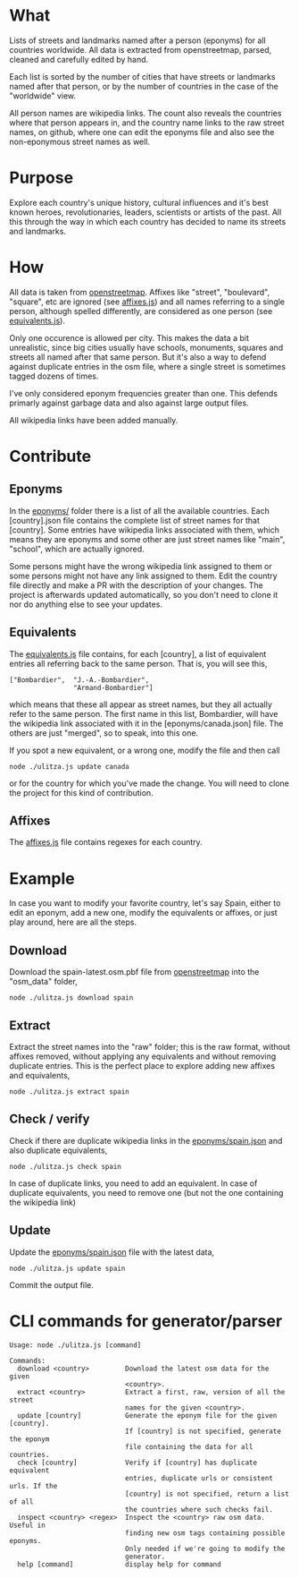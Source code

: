 # What

Lists of streets and landmarks named after a person (eponyms) for all countries
worldwide. All data is extracted from openstreetmap, parsed, cleaned and
carefully edited by hand.

Each list is sorted by the number of cities that have streets or landmarks named
after that person, or by the number of countries in the case of the "worldwide"
view.

All person names are wikipedia links. The count also reveals the countries where
that person appears in, and the country name links to the raw street names, on
github, where one can edit the eponyms file and also see the non-eponymous
street names as well.

# Purpose

Explore each country's unique history, cultural influences and it's best known
heroes, revolutionaries, leaders, scientists or artists of the past. All this
through the way in which each country has decided to name its streets and
landmarks.

# How

All data is taken from
[openstreetmap](http://download.geofabrik.de/index.html). Affixes like "street",
"boulevard", "square", etc are ignored (see [affixes.js](affixes.js))
and all names referring to a single person, although spelled differently, are
considered as one person (see [equivalents.js](equivalents.js)).

Only one occurence is allowed per city. This makes the data a bit unrealistic,
since big cities usually have schools, monuments, squares and streets all named
after that same person. But it's also a way to defend against duplicate entries
in the osm file, where a single street is sometimes tagged dozens of times.

I've only considered eponym frequencies greater than one. This defends primarly
against garbage data and also against large output files.

All wikipedia links have been added manually.

# Contribute

## Eponyms
In the [eponyms/](eponyms/) folder there is a list of all the available
countries. Each [country].json file contains the complete list of street names
for that [country]. Some entries have wikipedia links associated with them,
which means they are eponyms and some other are just street names like "main",
"school", which are actually ignored.

Some persons might have the wrong wikipedia link assigned to them or some
persons might not have any link assigned to them. Edit the country file directly
and make a PR with the description of your changes. The project is afterwards
updated automatically, so you don't need to clone it nor do anything else to see
your updates.

## Equivalents
The [equivalents.js](equivalents.js) file contains, for each [country], a list
of equivalent entries all referring back to the same person. That is, you will
see this,

```
["Bombardier",  "J.-A.-Bombardier",
                "Armand-Bombardier"]
```

which means that these all appear as street names, but they all actually refer
to the same person. The first name in this list, Bombardier, will have the
wikipedia link associated with it in the [eponyms/canada.json] file. The others
are just "merged", so to speak, into this one. 

If you spot a new equivalent, or a wrong one, modify the file and then call

```
node ./ulitza.js update canada
```

or for the country for which you've made the change. You will need to clone
the project for this kind of contribution.

## Affixes
The [affixes.js](affixes.js) file contains regexes for each country. 


# Example

In case you want to modify your favorite country, let's say Spain, either to
edit an eponym, add a new one, modify the equivalents or affixes, or just play
around, here are all the steps.

## Download

Download the spain-latest.osm.pbf file from
[openstreetmap](http://download.geofabrik.de/index.html) into the "osm_data" folder,
```
node ./ulitza.js download spain
```

## Extract

Extract the street names into the "raw" folder; this is the raw format, without
affixes removed, without applying any equivalents and without removing duplicate
entries. This is the perfect place to explore adding new affixes and equivalents,
```
node ./ulitza.js extract spain
```

## Check / verify

Check if there are duplicate wikipedia links in the
[eponyms/spain.json](eponyms/spain.json) and also duplicate equivalents,

```
node ./ulitza.js check spain
```

In case of duplicate links, you need to add an equivalent. In case of duplicate
equivalents, you need to remove one (but not the one containing the wikipedia
link)

## Update

Update the [eponyms/spain.json](eponyms/spain.json) file with the latest data,
```
node ./ulitza.js update spain
```

Commit the output file.

# CLI commands for generator/parser

```
Usage: node ./ulitza.js [command]

Commands:
  download <country>         Download the latest osm data for the given
                             <country>.
  extract <country>          Extract a first, raw, version of all the street
                             names for the given <country>.
  update [country]           Generate the eponym file for the given [country].
                             If [country] is not specified, generate the eponym
                             file containing the data for all countries.
  check [country]            Verify if [country] has duplicate equivalent
                             entries, duplicate urls or consistent urls. If the
                             [country] is not specified, return a list of all
                             the countries where such checks fail.
  inspect <country> <regex>  Inspect the <country> raw osm data. Useful in
                             finding new osm tags containing possible eponyms.
                             Only needed if we're going to modify the
                             generator.
  help [command]             display help for command
```
